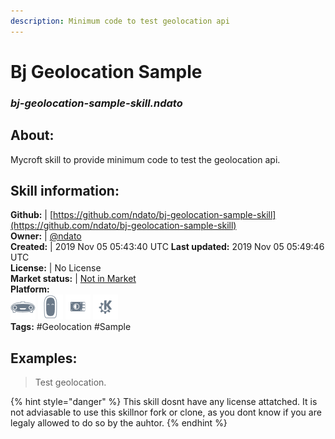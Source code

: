```yaml
--- 
description: Minimum code to test geolocation api
---
```


# Bj Geolocation Sample  
### _bj-geolocation-sample-skill.ndato_  
## About:  
Mycroft skill to provide minimum code to test the geolocation api.

## Skill information:  
**Github:** | [https://github.com/ndato/bj-geolocation-sample-skill](https://github.com/ndato/bj-geolocation-sample-skill)  
**Owner:** | [@ndato](https://github.com/ndato)  
**Created:** | 2019 Nov 05 05:43:40 UTC  **Last updated:** 2019 Nov 05 05:49:46 UTC  
**License:** | No License  
**Market status:** | [Not in Market](https://market.mycroft.ai/skill/)  
**Platform:**  
 ![](../.gitbook/assets/mark-1-icon.png)  ![](../.gitbook/assets/mark-2-icon.png)  ![](../.gitbook/assets/picroft-icon.png)  ![](../.gitbook/assets/kde.png)   
**Tags:** \#Geolocation \#Sample   
## Examples:  
> Test geolocation.  
  
{% hint style="danger" %}
This skill dosnt have any license attatched. It is not adviasable to use this skillnor fork or clone, as you dont know if you are legaly allowed to do so by the auhtor.
{% endhint %}
